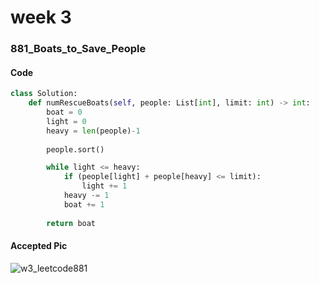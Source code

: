 # week 3
### 881_Boats_to_Save_People
#### Code
```python
class Solution:
    def numRescueBoats(self, people: List[int], limit: int) -> int:
        boat = 0
        light = 0
        heavy = len(people)-1
        
        people.sort()

        while light <= heavy:
            if (people[light] + people[heavy] <= limit):
                light += 1
            heavy -= 1
            boat += 1
            
        return boat
```
#### Accepted Pic
![w3_leetcode881](https://github.com/user-attachments/assets/063a619f-c783-46a3-a03c-6e0c708ec294)
